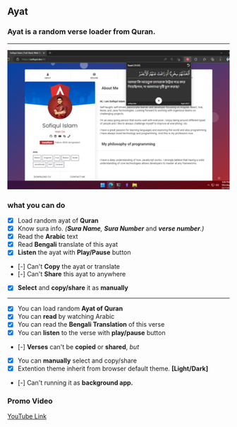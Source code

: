 ## **Ayat**
### Ayat is a random verse loader from Quran.
-----------------
![ayat extention](screenshot.jpg)

### **what you can do**
 - [x] Load random ayat of **Quran**
 - [x] Know sura info. *(**Sura Name**, **Sura Number*** and ***verse number**.)*
 - [x] Read the **Arabic** text
 - [x] Read **Bengali** translate of this ayat
 - [x] **Listen** the ayat with **Play/Pause** button
 - [-] Can't **Copy** the ayat or translate
 - [-] Can't **Share** this ayat to anywhere 
 - [x] **Select** and **copy/share** it as **manually**
---
- [x] You can load random **Ayat of Quran**
- [x] You can **read** by watching Arabic
- [x] You can read the **Bengali Translation** of this verse
- [x] You can **listen** to the verse with **play/pause** button
- [-] **Verses** can't be **copied** or **shared**, *but*
- [x] You can **manually** select and copy/share
- [x] Extention theme inherit from browser default theme. **[Light/Dark]**
- [-] Can't running it as **background app.** 

### **Promo Video**
[YouTube Link](https://youtu.be/FOOVZpL_Db4)